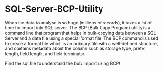 # SQL-Server-BCP-Utility

When the data to analyse is so huge (millions of records), it takes a lot of time for import into SQL server. The BCP (Bulk Copy Program) utility is a command line that program that helps in bulk-copying data between a SQL Server and a data file using a special format file. The BCP command is used to create a format file which is an ordinary file with a well-defined structure, and contains metadata about the column such as storage type, prefix length, field length, and field terminator.

Find the sql file to understand the bulk import using BCP!

